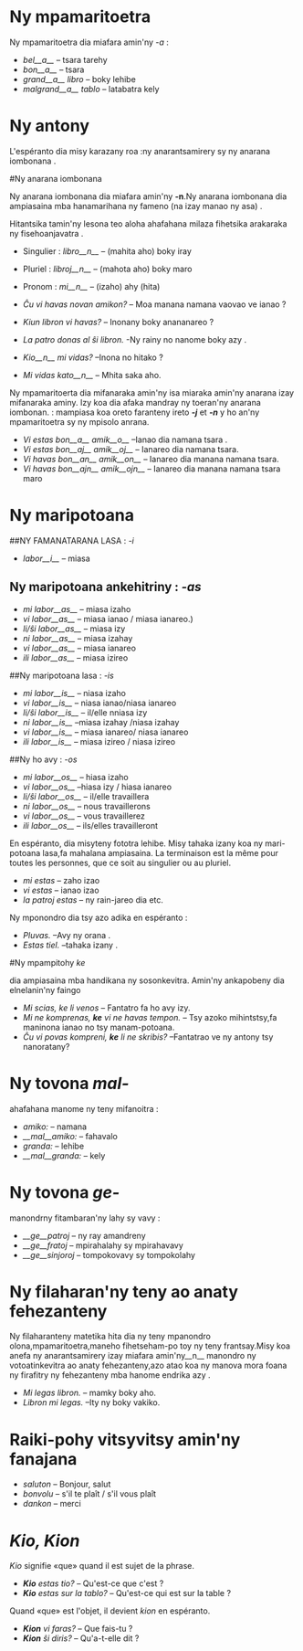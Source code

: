 # Ny mpamaritoetra

Ny mpamaritoetra dia miafara amin'ny *-a* :

- *bel__a__*         – tsara tarehy
- *bon__a__*         – tsara
- *grand__a__ libro* – boky lehibe
- *malgrand__a__ tablo* – latabatra kely

# Ny antony

L'espéranto dia misy karazany  roa :ny anarantsamirery sy ny anarana iombonana . 

#Ny anarana iombonana

Ny anarana iombonana dia miafara amin'ny __-n__.Ny anarana iombonana dia ampiasaina mba hanamarihana ny fameno (na izay manao ny asa) . 

Hitantsika tamin'ny lesona teo aloha ahafahana milaza fihetsika arakaraka ny fisehoanjavatra .

- Singulier : *libro__n__*   – (mahita aho) boky iray
- Pluriel :   *libroj__n__*  – (mahota aho) boky maro
- Pronom :    *mi__n__*      – (izaho) ahy (hita)

- *Ĉu vi havas novan amikon?* – Moa manana namana vaovao ve ianao ?
- *Kiun libron vi havas?*     – Inonany boky anananareo ?
- *La patro donas al ŝi libron.*  -Ny rainy no nanome boky azy .
- *Kio__n__ mi vidas?* –Inona no hitako  ?
- *Mi vidas kato__n__* – Mhita saka aho.

Ny mpamaritoerta dia mifanaraka amin'ny isa miaraka amin'ny anarana izay mifanaraka aminy. Izy koa dia afaka mandray ny toeran'ny anarana iombonan. : mampiasa koa oreto faranteny ireto *__-j__* et *__-n__* y  ho an'ny mpamaritoetra sy ny mpisolo anrana.

- *Vi estas bon__a__ amik__o__* –Ianao dia namana tsara .
- *Vi estas bon__aj__ amik__oj__* – Ianareo dia namana tsara.
- *Vi havas bon__an__ amik__on__* – Ianareo dia manana namana tsara.
- *Vi havas bon__ajn__ amik__ojn__* – Ianareo dia manana namana tsara maro

# Ny maripotoana

##NY FAMANATARANA LASA : *-i*
  
- *labor__i__*          – miasa
## Ny maripotoana ankehitriny : *-as*

- *mi labor__as__*      – miasa izaho
- *vi labor__as__*      – miasa ianao / miasa ianareo.)
- *li/ŝi labor__as__*   – miasa izy
- *ni labor__as__*      – miasa izahay
- *vi labor__as__*      – miasa ianareo
- *ili labor__as__*     – miasa izireo

##Ny maripotoana lasa  : *-is*

- *mi labor__is__*      – niasa izaho
- *vi labor__is__*      – niasa ianao/niasa ianareo 
- *li/ŝi labor__is__*   – il/elle nniasa izy
- *ni labor__is__*      –miasa izahay  /niasa izahay 
- *vi labor__is__*      – miasa ianareo/ niasa ianareo
- *ili labor__is__*     – miasa izireo / niasa izireo

##Ny ho avy  : *-os*

- *mi labor__os__*      – hiasa izaho
- *vi labor__os__*      –hiasa izy / hiasa ianareo
- *li/ŝi labor__os__*   – il/elle travaillera
- *ni labor__os__*      – nous travaillerons 
- *vi labor__os__*      – vous travaillerez
- *ili labor__os__*     – ils/elles travailleront

En espéranto, dia misyteny fototra lehibe. Misy tahaka izany koa ny mari-potoana lasa,fa mahalana ampiasaina. 
La terminaison est la même pour toutes les personnes, que ce soit au singulier ou au pluriel.

- *mi estas*        – zaho izao 
- *vi estas*        – ianao izao
- *la patroj estas* – ny rain-jareo dia
etc.

Ny mponondro dia tsy azo adika  en espéranto :  
  
- *Pluvas.*  –Avy ny orana . 
- *Estas tiel.*  –tahaka izany .

#Ny mpampitohy  *ke*

dia ampiasaina mba handikana ny sosonkevitra. Amin'ny ankapobeny dia elnelanin'ny faingo

- *Mi scias, ke li venos* – Fantatro fa ho avy izy.
- *Mi ne komprenas, __ke__ vi ne havas tempon.* – Tsy azoko mihintstsy,fa maninona ianao no tsy manam-potoana.
- *Ĉu vi povas kompreni, __ke__ li ne skribis?* –Fantatrao ve ny antony tsy nanoratany?

# Ny tovona *mal-*

ahafahana manome ny teny mifanoitra :	

- *amiko:*         – namana
- *__mal__amiko:*  – fahavalo
- *granda:*        – lehibe
- *__mal__granda:* – kely

# Ny tovona  *ge-*

manondrny fitambaran'ny lahy sy vavy :

- *__ge__patroj*   – ny ray amandreny
- *__ge__fratoj*   – mpirahalahy sy mpirahavavy
- *__ge__sinjoroj* – tompokovavy sy tompokolahy

# Ny filaharan'ny teny ao anaty fehezanteny

Ny filaharanteny matetika hita dia ny teny mpanondro olona,mpamaritoetra,maneho fihetseham-po toy ny teny frantsay.Misy koa anefa ny anarantsamirery izay miafara amin'ny__n__ manondro ny votoatinkevitra ao anaty fehezanteny,azo atao koa ny manova mora foana ny firafitry ny fehezanteny mba hanome endrika azy .

- *Mi legas libron.* – mamky boky aho.
- *Libron mi legas.* –Ity ny boky vakiko.
 
# Raiki-pohy vitsyvitsy amin'ny fanajana

- *saluton* – Bonjour, salut
- *bonvolu* – s'il te plaît / s'il vous plaît
- *dankon*  – merci

# *Kio, Kion*

*Kio* signifie «que» quand il est sujet de la phrase.

- *__Kio__ estas tio?* – Qu'est-ce que c'est ?
- *__Kio__ estas sur la tablo?* – Qu'est-ce qui est sur la table ?

Quand «que» est l'objet, il devient *kion* en espéranto. 

- *__Kion__ vi faras?* – Que fais-tu ?
- *__Kion__ ŝi diris?* – Qu'a-t-elle dit ?


